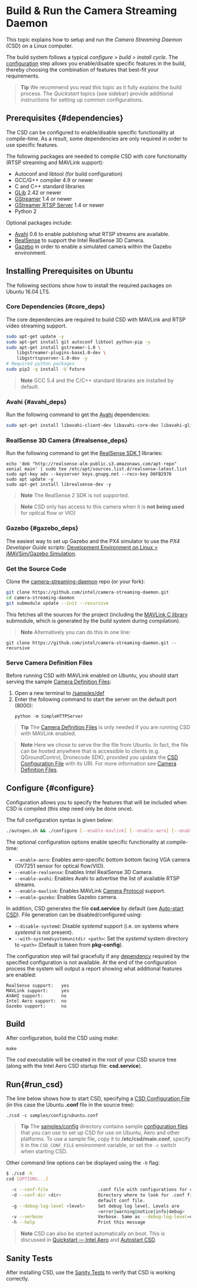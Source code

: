 # Build & Run the Camera Streaming Daemon

This topic explains how to setup and run the *Camera Streaming Daemon* (CSD) on a Linux computer.

The build system follows a typical *configure > build > install cycle*. The [configuration](#configure) step allows you enable/disable specific features in the build, thereby choosing the combination of features that best-fit your requirements.

> **Tip** We recommend you read this topic as it fully explains the build process. The *Quickstart* topics (see sidebar) provide additional instructions for setting up common configurations.

## Prerequisites {#dependencies}

The CSD can be configured to enable/disable specific functionality at compile-time. As a result, some dependencies are only required in order to use specific features. 

The following packages are needed to compile CSD with core functionality (RTSP streaming and MAVLink support):

- Autoconf and libtool (for build configuration)
- GCC/G++ compiler 4.9 or newer
- C and C++ standard libraries
- [GLib](https://wiki.gnome.org/Projects/GLib) 2.42 or newer 
- [GStreamer](https://gstreamer.freedesktop.org/) 1.4 or newer 
- [GStreamer RTSP Server](https://gstreamer.freedesktop.org/modules/gst-rtsp-server.html) 1.4 or newer 
- Python 2

Optional packages include:
- [Avahi](https://github.com/lathiat/avahi) 0.6 to enable publishing what RTSP streams are available.
- [RealSense](https://github.com/IntelRealSense/librealsense/blob/master/doc/distribution_linux.md#installing-the-packages) to support the Intel RealSense 3D Camera.
- [Gazebo](http://gazebosim.org/) in order to enable a simulated camera within the Gazebo environment.


## Installing Prerequisites on Ubuntu

The following sections show how to install the required packages on Ubuntu 16.04 LTS.

### Core Dependencies {#core_deps}

The core dependencies are required to build CSD with MAVLink and RTSP video streaming support.
```sh
sudo apt-get update -y
sudo apt-get install git autoconf libtool python-pip -y
sudo apt-get install gstreamer-1.0 \
    libgstreamer-plugins-base1.0-dev \
    libgstrtspserver-1.0-dev -y
# Required python packages
sudo pip2 -q install -U future
```

> **Note** GCC 5.4 and the C/C++ standard libraries are installed by default.



### Avahi {#avahi_deps}

Run the following command to get the [Avahi](https://github.com/lathiat/avahi) dependencies:
```sh
sudo apt-get install libavahi-client-dev libavahi-core-dev libavahi-glib-dev -y
```

### RealSense 3D Camera {#realsense_deps}

Run the following command to get the [RealSense SDK 1](https://software.intel.com/sites/products/realsense/intro/getting_started.html) libraries:
```
echo 'deb "http://realsense-alm-public.s3.amazonaws.com/apt-repo" xenial main' | sudo tee /etc/apt/sources.list.d/realsense-latest.list
sudo apt-key adv --keyserver keys.gnupg.net --recv-key D6FB2970 
sudo apt update -y
sudo apt-get install librealsense-dev -y
```

<!-- What are runtime dependencies? https://github.com/intel/camera-streaming-daemon/issues/124 -->

> **Note** The RealSense 2 SDK is not supported. 

<span></span>
> **Note** CSD only has access to this camera when it is **not being used** for optical flow or VIO)

### Gazebo {#gazebo_deps}

The easiest way to set up Gazebo and the PX4 simulator to use the *PX4 Developer Guide* scripts: [Development Environment on Linux > jMAVSim/Gazebo Simulation](https://dev.px4.io/en/setup/dev_env_linux.html#jmavsimgazebo-simulation).


### Get the Source Code

Clone the [camera-streaming-daemon](https://github.com/intel/camera-streaming-daemon) repo (or your fork):
```sh
git clone https://github.com/intel/camera-streaming-daemon.git
cd camera-streaming-daemon
git submodule update --init --recursive
```

This fetches all the sources for the project (including the [MAVLink C library](https://mavlink.io/en/) submodule, which is generated by the build system during compilation).

> **Note** Alternatively you can do this in one line:
  ```
  git clone https://github.com/intel/camera-streaming-daemon.git --recursive
  ```

### Serve Camera Definition Files

Before running CSD with MAVLink enabled *on Ubuntu*, you should start serving the sample [Camera Definition Files](../guide/camera_definition_file.md):
1. Open a new terminal to [/samples/def](https://github.com/intel/camera-streaming-daemon/tree/master/samples/def)
1. Enter the following command to start the server on the default port (8000):
   ```
   python -m SimpleHTTPServer
   ```

> **Tip** The [Camera Definition Files](../guide/camera_definition_file.md) is only needed if you are running CSD with MAVLink enabled. 

<span></span>
> **Note** Here we chose to serve the the file from Ubuntu. In fact, the file can be hosted anywhere that is accessible to clients (e.g. QGroundControl, Dronecode SDK), provided you update the [CSD Configuration File](../guide/configuration_file.md) with its URI. For more information see [Camera Definition Files](../guide/camera_definition_file.md).


## Configure {#configure}

Configuration allows you to specify the features that will be included when CSD is compiled (this step need only be done once).

The full configuration syntax is given below:
```sh
./autogen.sh && ./configure [--enable-mavlink] [--enable-aero] [--enable-avahi] [--enable-gazebo]
```

The optional configuration options enable specific functionality at compile-time:
* `--enable-aero`: Enables aero-specific bottom bottom facing VGA camera (OV7251 sensor for optical flow/VIO).
* `--enable-realsense`: Enables Intel RealSense 3D Camera.
* `--enable-avahi`: Enables Avahi to advertise the list of available RTSP streams.
* `--enable-mavlink`: Enables MAVLink [Camera Protocol](https://mavlink.io/en/protocol/camera.html) support.
* `--enable-gazebo`: Enables Gazebo camera.

In addition, CSD generates the file **csd.service** by default (see [Auto-start CSD](../guide/autostart.md)). File generation can be disabled/configured using:
* `--disable-systemd`: Disable *systemd* support (i.e. on systems where *systemd* is not present).
* `--with-systemdsystemunitdir <path>`: Set the *systemd* system directory to `<path>` (Default is taken from **pkg-config**).

The configuration step will fail gracefully if any [dependency](#dependencies) required by the specified configuration is not available.
At the end of the configuration process the system will output a report showing what additional features are enabled: 
```
RealSense support:   yes
MAVLink support:     yes
AVAHI support:       no
Intel Aero support:  no
Gazebo support:      no
```


## Build

After configuration, build the CSD using *make*:
```
make
```

The *csd* executable will be created in the root of your CSD source tree (along with the Intel Aero CSD startup file: **csd.service**).

## Run{#run_csd}

The line below shows how to start CSD, specifying a [CSD Configuration File](../guide/configuration_file.md) (in this case the Ubuntu **.conf** file in the source tree):
```
./csd -c samples/config/ubuntu.conf
```

> **Tip** The [samples/config](https://github.com/intel/camera-streaming-daemon/tree/master/samples/config) directory contains sample [configuration files](../guide/configuration_file.md) that you can use to set up CSD for use on Ubuntu, Aero and other platforms. To use a sample file, copy it to **/etc/csd/main.conf**, specify it in the `CSD_CONF_FILE` environment variable, or set the `-c` switch when starting CSD.

Other command line options can be displayed using the `-h` flag:
```sh
$ ./csd -h
csd [OPTIONS...]

  -c --conf-file                   .conf file with configurations for camera-streaming-daemon.
  -d --conf-dir <dir>              Directory where to look for .conf files overriding
                                   default conf file.
  -g --debug-log-level <level>     Set debug log level. Levels are
                                   <error|warning|notice|info|debug>
  -v --verbose                     Verbose. Same as --debug-log-level=debug
  -h --help                        Print this message
```

> **Note** CSD can also be started automatically on boot. This is discussed in [Quickstart — Intel Aero](../getting_started/quick_start_intel_aero.md) and [Autostart CSD](../guide/autostart.md).


## Sanity Tests

After installing CSD, use the [Sanity Tests](../test/sanity_tests.md) to verify that CSD is working correctly.